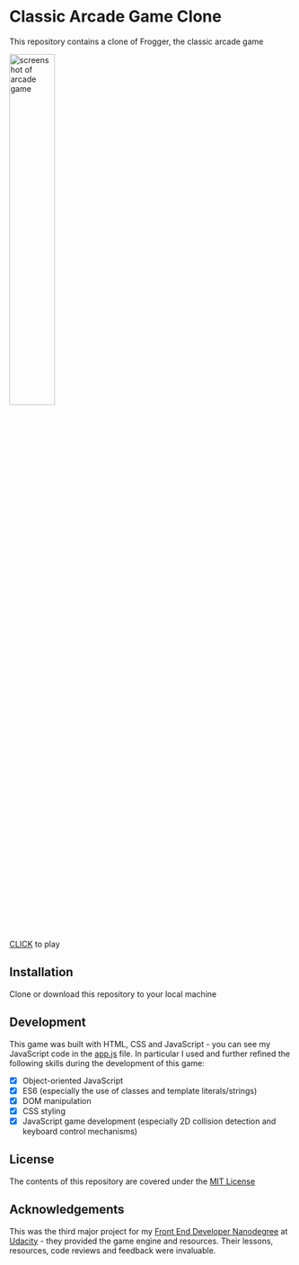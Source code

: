 # Classic Arcade Game Clone

This repository contains a clone of Frogger, the classic arcade game

<img src="https://github.com/wlabi/Classic-Arcade-Game-Clone-Udacity-FEND/blob/master/images/Classic%20arcade%20game.png" alt="screenshot of arcade game" width="40%" height="40%">

[CLICK][1] to play

## Installation

Clone or download this repository to your local machine

## Development

This game was built with HTML, CSS and JavaScript  - you can see my JavaScript code in the [app.js](js/app.js) file. In particular I used and further refined the following skills during the development of this game:

* [x] Object-oriented JavaScript
* [x] ES6 (especially the use of classes and template literals/strings)
* [x] DOM manipulation
* [x] CSS styling
* [x] JavaScript game development (especially 2D collision detection and keyboard control mechanisms)

## License

The contents of this repository are covered under the [MIT License](LICENSE)

## Acknowledgements

This was the third major project for my [Front End Developer Nanodegree][2] at [Udacity][3] - they provided the game engine and resources. Their lessons, resources, code reviews and feedback were invaluable.

[1]:https://wlabi.github.io/Classic-Arcade-Game-Clone-Udacity-FEND/
[2]:https://eu.udacity.com/course/front-end-web-developer-nanodegree--nd001
[3]:https://eu.udacity.com/
